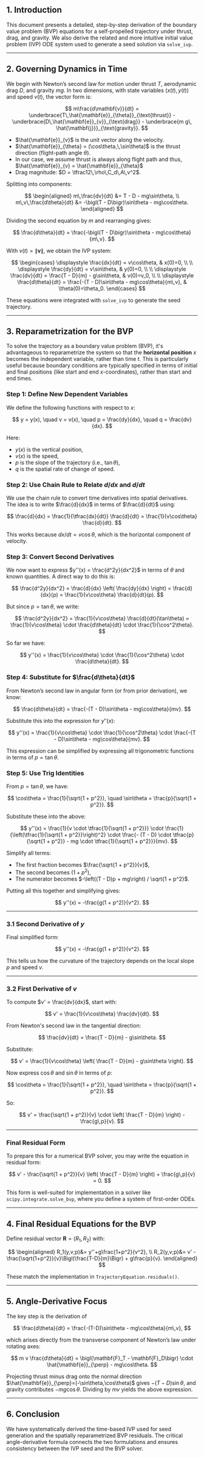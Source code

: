 ## 1. Introduction

This document presents a detailed, step-by-step derivation of the boundary value problem (BVP) equations for a self-propelled trajectory under thrust, drag, and gravity. We also derive the related and more intuitive initial value problem (IVP) ODE system used to generate a seed solution via `solve_ivp`.

---

## 2. Governing Dynamics in Time

We begin with Newton’s second law for motion under thrust $T$, aerodynamic drag $D$, and gravity $mg$. In two dimensions, with state variables $(x(t),y(t))$ and speed $v(t)$, the vector form is:

$$
 m\frac{d\mathbf{v}}{dt} = \underbrace{T\,\hat{\mathbf{e}}_{\theta}}_{\text{thrust}} - \underbrace{D\,\hat{\mathbf{e}}_{v}}_{\text{drag}} - \underbrace{m g\, \hat{\mathbf{j}}}_{\text{gravity}}.
$$

* $\hat{\mathbf{e}}_{v}$ is the unit vector along the velocity.
* $\hat{\mathbf{e}}_{\theta} = (\cos\theta,\,\sin\theta)$ is the thrust direction (flight-path angle $\theta$).
* In our case, we assume thrust is always along flight path and thus, $\hat{\mathbf{e}}_{v} = \hat{\mathbf{e}}_{\theta}$
* Drag magnitude: $D = \tfrac12\,\rho\,C_d\,A\,v^2$.

Splitting into components:

$$
\begin{aligned}
 m\,\frac{dv}{dt} &= T - D - mg\sin\theta, \\
 m\,v\,\frac{d\theta}{dt} &= -\bigl(T - D\bigr)\sin\theta - mg\cos\theta.
\end{aligned}
$$

Dividing the second equation by $m$ and rearranging gives:

$$
 \frac{d\theta}{dt} = \frac{-\bigl(T - D\bigr)\sin\theta - mg\cos\theta}{m\,v}.
$$

With $v(t) = \|\mathbf{v}\|$, we obtain the IVP system:

$$
 \begin{cases}
 \displaystyle \frac{dx}{dt} = v\cos\theta, & x(0)=0, \\ \\
 \displaystyle \frac{dy}{dt} = v\sin\theta, & y(0)=0, \\ \\
 \displaystyle \frac{dv}{dt} = \frac{T - D}{m} - g\sin\theta, & v(0)=v_0, \\ \\
 \displaystyle \frac{d\theta}{dt} = \frac{-(T - D)\sin\theta - mg\cos\theta}{m\,v}, & \theta(0)=\theta_0.
 \end{cases}
$$

These equations were integrated with `solve_ivp` to generate the seed trajectory.

---

## 3. Reparametrization for the BVP

To solve the trajectory as a boundary value problem (BVP), it's advantageous to reparametrize the system so that the **horizontal position** $x$ becomes the independent variable, rather than time $t$. This is particularly useful because boundary conditions are typically specified in terms of initial and final positions (like start and end $x$-coordinates), rather than start and end times.

### Step 1: Define New Dependent Variables

We define the following functions with respect to $x$:

$$
y = y(x), \quad v = v(x), \quad p = \frac{dy}{dx}, \quad q = \frac{dv}{dx}.
$$

Here:
- $y(x)$ is the vertical position,
- $v(x)$ is the speed,
- $p$ is the slope of the trajectory (i.e., $\tan\theta$),
- $q$ is the spatial rate of change of speed.

### Step 2: Use Chain Rule to Relate $d/dx$ and $d/dt$

We use the chain rule to convert time derivatives into spatial derivatives. The idea is to write $\frac{d}{dx}$ in terms of $\frac{d}{dt}$ using:

$$
\frac{d}{dx} = \frac{1}{\tfrac{dx}{dt}} \frac{d}{dt} = \frac{1}{v\cos\theta} \frac{d}{dt}.
$$

This works because $dx/dt = v\cos\theta$, which is the horizontal component of velocity.

### Step 3: Convert Second Derivatives

We now want to express $y''(x) = \frac{d^2y}{dx^2}$ in terms of $\theta$ and known quantities. A direct way to do this is:

$$
\frac{d^2y}{dx^2} = \frac{d}{dx} \left( \frac{dy}{dx} \right)
= \frac{d}{dx}(p)
= \frac{1}{v\cos\theta} \frac{d}{dt}(p).
$$

But since $p = \tan\theta$, we write:

$$
\frac{d^2y}{dx^2} = \frac{1}{v\cos\theta} \frac{d}{dt}(\tan\theta)
= \frac{1}{v\cos\theta} \cdot \frac{d\theta}{dt} \cdot \frac{1}{\cos^2\theta}.
$$

So far we have:

$$
y''(x) = \frac{1}{v\cos\theta} \cdot \frac{1}{\cos^2\theta} \cdot \frac{d\theta}{dt}.
$$

### Step 4: Substitute for $\frac{d\theta}{dt}$

From Newton’s second law in angular form (or from prior derivation), we know:

$$
\frac{d\theta}{dt} = \frac{-(T - D)\sin\theta - mg\cos\theta}{mv}.
$$

Substitute this into the expression for $y''(x)$:

$$
y''(x) = \frac{1}{v\cos\theta} \cdot \frac{1}{\cos^2\theta} \cdot \frac{-(T - D)\sin\theta - mg\cos\theta}{mv}.
$$

This expression can be simplified by expressing all trigonometric functions in terms of $p = \tan\theta$.

### Step 5: Use Trig Identities

From $p = \tan\theta$, we have:

$$
\cos\theta = \frac{1}{\sqrt{1 + p^2}}, \quad
\sin\theta = \frac{p}{\sqrt{1 + p^2}}.
$$

Substitute these into the above:

$$
y''(x) = \frac{1}{v \cdot \tfrac{1}{\sqrt{1 + p^2}}} \cdot \frac{1}{\left(\tfrac{1}{\sqrt{1 + p^2}}\right)^2}
\cdot \frac{- (T - D) \cdot \tfrac{p}{\sqrt{1 + p^2}} - mg \cdot \tfrac{1}{\sqrt{1 + p^2}}}{mv}.
$$

Simplify all terms:

- The first fraction becomes $\frac{\sqrt{1 + p^2}}{v}$,
- The second becomes $(1 + p^2)$,
- The numerator becomes $-\left((T - D)p + mg\right) / \sqrt{1 + p^2}$.

Putting all this together and simplifying gives:

$$
y''(x) = -\frac{g(1 + p^2)}{v^2}.
$$

---

### 3.1 Second Derivative of $y$

Final simplified form:

$$
y''(x) = -\frac{g(1 + p^2)}{v^2}.
$$

This tells us how the curvature of the trajectory depends on the local slope $p$ and speed $v$.

---

### 3.2 First Derivative of $v$

To compute $v' = \frac{dv}{dx}$, start with:

$$
v' = \frac{1}{v\cos\theta} \frac{dv}{dt}.
$$

From Newton's second law in the tangential direction:

$$
\frac{dv}{dt} = \frac{T - D}{m} - g\sin\theta.
$$

Substitute:

$$
v' = \frac{1}{v\cos\theta} \left( \frac{T - D}{m} - g\sin\theta \right).
$$

Now express $\cos\theta$ and $\sin\theta$ in terms of $p$:

$$
\cos\theta = \frac{1}{\sqrt{1 + p^2}}, \quad \sin\theta = \frac{p}{\sqrt{1 + p^2}}.
$$

So:

$$
v' = \frac{\sqrt{1 + p^2}}{v} \cdot \left( \frac{T - D}{m} \right) - \frac{g\,p}{v}.
$$

---

### Final Residual Form

To prepare this for a numerical BVP solver, you may write the equation in residual form:

$$
v' - \frac{\sqrt{1 + p^2}}{v} \left( \frac{T - D}{m} \right) + \frac{g\,p}{v} = 0.
$$

This form is well-suited for implementation in a solver like `scipy.integrate.solve_bvp`, where you define a system of first-order ODEs.

---

## 4. Final Residual Equations for the BVP

Define residual vector $\mathbf{R} = (R_1,R_2)$ with:

$$
 \begin{aligned}
 R_1(y,v;p)&= y''+g\frac{1+p^2}{v^2}, \\
 R_2(y,v;p)&= v' - \frac{\sqrt{1+p^2}}{v}\Bigl(\frac{T-D}{m}\Bigr) + g\frac{p}{v}.
 \end{aligned}
$$

These match the implementation in `TrajectoryEquation.residuals()`.

---

## 5. Angle-Derivative Focus

The key step is the derivation of

$$
 \frac{d\theta}{dt} = \frac{-(T-D)\sin\theta - mg\cos\theta}{m\,v},
$$

which arises directly from the transverse component of Newton’s law under rotating axes:

$$
 m v \frac{d\theta}{dt} = \bigl(\mathbf{F}_T - \mathbf{F}_D\bigr) \cdot \hat{\mathbf{e}}_{\perp} - mg\cos\theta.
$$

Projecting thrust minus drag onto the normal direction $\hat{\mathbf{e}}_{\perp}=(-\sin\theta,\cos\theta)$ gives $-(T-D)\sin\theta$, and gravity contributes $-mg\cos\theta$. Dividing by $m v$ yields the above expression.

---

## 6. Conclusion

We have systematically derived the time-based IVP used for seed generation and the spatially reparametrized BVP residuals. The critical angle-derivative formula connects the two formulations and ensures consistency between the IVP seed and the BVP solver.
